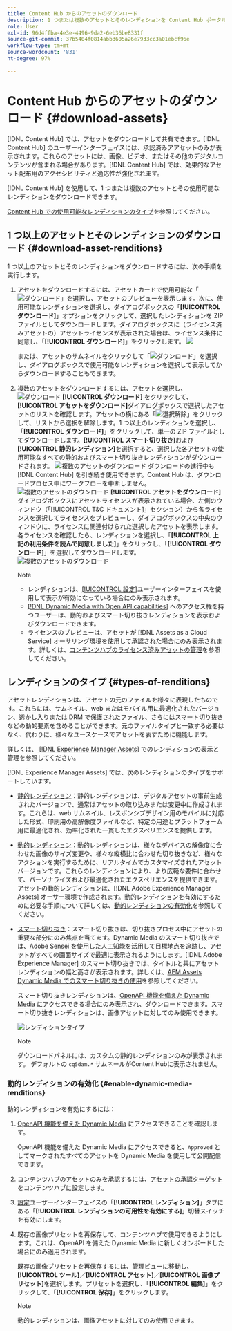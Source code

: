 ```yaml
---
title: Content Hub からのアセットのダウンロード
description: 1 つまたは複数のアセットとそのレンディションを Content Hub ポータルからダウンロードする方法について説明します。
role: User
exl-id: 96d4ffba-4e3e-4496-9da2-6eb36be8331f
source-git-commit: 37b5404f0814abb3605a26e7933cc3a01ebcf96e
workflow-type: tm+mt
source-wordcount: '831'
ht-degree: 97%

---
```


# Content Hub からのアセットのダウンロード {#download-assets}

[!DNL Content Hub] では、アセットをダウンロードして共有できます。[!DNL Content Hub] のユーザーインターフェイスには、承認済みアアセットのみが表示されます。これらのアセットには、画像、ビデオ、またはその他のデジタルコンテンツが含まれる場合があります。[!DNL Content Hub] では、効果的なアセット配布用のアクセシビリティと適応性が強化されます。

[!DNL Content Hub] を使用して、1 つまたは複数のアセットとその使用可能なレンディションをダウンロードできます。

[Content Hub での使用可能なレンディションのタイプ](#types-of-renditions)を参照してください。

## 1 つ以上のアセットとそのレンディションのダウンロード {#download-asset-renditions}

1 つ以上のアセットとそのレンディションをダウンロードするには、次の手順を実行します。

1. アセットをダウンロードするには、アセットカードで使用可能な「![ダウンロード](/help/assets/assets/download-icon.svg)」を選択し、アセットのプレビューを表示します。次に、使用可能なレンディションを選択し、ダイアログボックスの「**[!UICONTROL ダウンロード]**」オプションをクリックして、選択したレンディションを ZIP ファイルとしてダウンロードします。ダイアログボックスに（ライセンス済みアセットの）アセットライセンスが表示された場合は、ライセンス条件に同意し、「**[!UICONTROL ダウンロード]**」をクリックします。
   ![](/help/assets/assets/download-an-asset-CH-from-asset-card.png)

   または、アセットのサムネイルをクリックして「![ダウンロード](/help/assets/assets/download-icon.svg)」を選択し、ダイアログボックスで使用可能なレンディションを選択して表示してからダウンロードすることもできます。

1. 複数のアセットをダウンロードするには、アセットを選択し、![ダウンロード](/help/assets/assets/download-icon.svg) **[!UICONTROL ダウンロード]** をクリックして、**[!UICONTROL アセットをダウンロード]**&#x200B;ダイアログボックスで選択したアセットのリストを確認します。アセットの横にある「![選択解除](/help/assets/assets/Close.svg)」をクリックして、リストから選択を解除します。1 つ以上のレンディションを選択し、「**[!UICONTROL ダウンロード]**」をクリックして、単一の ZIP ファイルとしてダウンロードします。**[!UICONTROL スマート切り抜き]**&#x200B;および&#x200B;**[!UICONTROL 静的レンディション]**&#x200B;を選択すると、選択した各アセットの使用可能なすべての静的およびスマート切り抜きレンディションがダウンロードされます。
   ![複数のアセットのダウンロード](/help/assets/assets/download-multiple-assets-CH.png)
ダウンロードの進行中も [!DNL Content Hub] を引き続き使用できます。Content Hub は、ダウンロードプロセス中にワークフローを中断しません。
   ![複数のアセットのダウンロード](/help/assets/assets/download-assets-notification-ch.png)
**[!UICONTROL アセットをダウンロード]**&#x200B;ダイアログボックスにアセットライセンスが表示されている場合、左側のウィンドウ（「[!UICONTROL T&amp;C ドキュメント]」セクション）から各ライセンスを選択してライセンスをプレビューし、ダイアログボックスの中央のウィンドウに、ライセンスに関連付けられた選択したアセットを表示します。各ライセンスを確認したら、レンディションを選択し、「**[!UICONTROL 上記の利用条件を読んで同意しました]**」をクリックし、「**[!UICONTROL ダウンロード]**」を選択してダウンロードします。
   ![複数のアセットのダウンロード](/help/assets/assets/download-multiple-licensed-assets-CH.png)

   >[!NOTE]
   >
   >* レンディションは、[[!UICONTROL 設定]](/help/assets/configure-content-hub-ui-options.md#renditions-content-hub)ユーザーインターフェイスを使用して表示が有効になっている場合にのみ表示されます。
   >* [[!DNL Dynamic Media with Open API capabilities]](/help/assets/dynamic-media-open-apis-overview.md) へのアクセス権を持つユーザーは、動的およびスマート切り抜きレンディションを表示およびダウンロードできます。
   >* ライセンスのプレビューは、アセットが [!DNL Assets as a Cloud Service] オーサリング環境を使用して承認された場合にのみ表示されます。詳しくは、[コンテンツハブのライセンス済みアセットの管理](/help/assets/manage-licensed-assets-on-content-hub.md)を参照してください。

<!--

## Download an asset and its renditions {#download-asset-renditions} 

To download an asset and its renditions, execute the following steps: 

1. Click the asset to view its properties.

1. Click ![download](/help/assets/assets/download-icon.svg) to see the list of available asset renditions in the **[!UICONTROL Download]** panel.

   >[!NOTE]
   >
   >* The renditions display only if their visibility is enabled using the [Configuration](/help/assets/configure-content-hub-ui-options.md#renditions-content-hub) User Interface.
   >* You can download all [static, dynamic, and smart crop renditions](#types-of-renditions) while downloading an asset.

1. Select one or more renditions and click **[!UICONTROL Download]** to download the selected renditions as a zip file. 
While downloading a licensed asset, select **[!UICONTROL I have read and accepted the terms & conditions mentioned above]** before clicking **[!UICONTROL Download]**. You can also click **[!UICONTROL terms & conditions]** to view the asset license. The preview of the license displays only if the asset is approved using Assets as a Cloud Service authoring environment. For more information, see [Manage licensed assets on Content Hub](/help/assets/manage-licensed-assets-on-content-hub.md).

   ![Download single asset renditions](/help/assets/assets/download-single-asset-renditions.png)


If you are downloading a licensed asset, select **[!UICONTROL I have read and accepted the terms & conditions mentioned above]** and then click **[!UICONTROL Download]**. You can also click **[!UICONTROL terms & conditions]** to view the asset license. The preview of the license displays only if the asset is approved using Assets as a Cloud Service authoring environment. For more information, see [Manage licensed assets on Content Hub](/help/assets/manage-licensed-assets-on-content-hub.md).

>[!NOTE]
>
> The users with access to [Dynamic Media with Open API capabilities](/help/assets/dynamic-media-open-apis-overview.md) can view and download dynamic and smart crop renditions.

## Download multiple assets and their renditions {#download-multiple-assets-renditions} 

To download multiple assets and their renditions, execute the following steps: 

1. Select the assets and click ![download](/help/assets/assets/download-icon.svg) **[!UICONTROL Download]**. The [!UICONTROL Download assets] screen displays listing all the selected assets. 
1. Click **[!UICONTROL Download]** to select from the various download options to begin download:

    * **Download [!UICONTROL Originals]**: Select this option to download the selected assets in the original form.
    * **Download [!UICONTROL Static Renditions only]**: Select this option to download all available static renditions of assets except the original assets.
    * **Download [!UICONTROL Originals & Static Renditions]**: Select this option to download both original and static renditions of the selected assets. 

      ![Download multiple renditions](/help/assets/assets/download-multiple-renditions.png)

      >[!NOTE]
      >
      >* The renditions display only if their visibility is enabled using the [Configuration](/help/assets/configure-content-hub-ui-options.md#renditions-content-hub) User Interface.
      >* You can only download [static renditions](#types-of-renditions) while downloading multiple assets.

    If any of the selected asset is a licensed asset, click the license of the asset in left pane to see its preview, which enables you to select **[!UICONTROL I have read and accepted the terms & conditions mentioned above]** and then click **[!UICONTROL Download]**. The preview of the license displays only if the asset is approved using Assets as a Cloud Service authoring environment. For more information, see [Manage licensed assets on Content Hub](/help/assets/manage-licensed-assets-on-content-hub.md).

    <!--![download-multiple-license](/help/assets/assets/download-multiple-license.png)-->

<!--1. On the Content Hub homepage, select the asset and click **Download**. The **Download assets** dialog box displays a license or list of licenses associated with the selected assets in the left pane. 
1. Click a license in the left pane to see its PDF in the middle pane and the associated assets with it in the right pane. The license PDF preview is displayed only if the license is approved in your Assets as a Cloud Service environment. [Approve the license PDFs](/help/assets/approve-assets-content-hub.md) of the selected assets to see their previews.
1. Optional: Click ![remove-icon](/help/assets/assets/remove-icon.svg) to remove a license from the dialog box.
1. Select **I have read and accept all the terms and conditions mentioned above.** 
1. Click **Download** to download the selected assets.-->

<!---This dialog box displays the list of licenses associated with the selected assets in the left pane. Select a license to preview its terms and conditions (in pdf format) in the middle pane and the preview of the associated assets to the license in the right. Reviewed licenses are highlighted in light blue.


The dialog box that displays depends on whether the download list includes expired assets or only non-expired assets. <br/>
**Download expired assets dialog box:** This dialog box displays the expired assets' preview along with their expiry date in the left pane. The expired assets' count out of total selected displays in the right pane. Click **Proceed with all assets** to download expired assets with other assets (if present). The Download assets dialog box displays. See the [Download assets dialog box](#Download-asset-dialog-box) to proceed further.
    
    >[!NOTE]
    >
    >[Enable the download option for expired assets](/help/assets/configure-content-hub-ui-options.md#expired-assets-content-hub) to download them. Only expired assets that have enabled downloading are available for download.

   <a id="Download-asset-dialog-box"></a> **Download assets dialog box:** This dialog box displays the list of licenses associated with the selected assets in the left pane. Select a license to preview its terms and conditions (in pdf format) in the middle pane and the associated assets' preview and their count in the right pane. Reviewed licenses are highlighted in light blue.

    >[!NOTE]
    >
    > The **Download Asset dialog box** previews licensing terms and conditions only for approved licenses. [Approve the assets' licenses](/help/assets/approve-assets-content-hub.md) before downloading them to preview their licensing terms in the **Download Asset dialog box**.

1. Click  ![remove-icon](/help/assets/assets/remove-icon.svg) to remove a license from the download dialog box. 

1. Accept the terms and conditions and then click **Download** to download assets associated with the available licenses in the left pane.-->
<!--![download-multiple-license](/help/assets/assets/download-multiple-license.png)-->

<!---
### Download non-licensed Assets {#download-non-licensed-assets}

 To download non-licensed assets, select the assets and click ![download](/help/assets/assets/download-icon.svg) from the top rail.-->

## レンディションのタイプ {#types-of-renditions}

アセットレンディションは、アセットの元のファイルを様々に表現したものです。これらには、サムネイル、web またはモバイル用に最適化されたバージョン、透かし入りまたは DRM で保護されたファイル、さらにはスマート切り抜きなどの動的要素を含めることができます。元のファイルタイプと一致する必要はなく、代わりに、様々なユースケースでアセットを表すために機能します。

詳しくは、[ [!DNL Experience Manager Assets]](/help/assets/renditions.md) でのレンディションの表示と管理を参照してください。

[!DNL Experience Manager Assets] では、次のレンディションのタイプをサポートしています。

* [静的レンディション](/help/assets/renditions.md#static-renditions)：静的レンディションは、デジタルアセットの事前生成されたバージョンで、通常はアセットの取り込みまたは変更中に作成されます。これらは、web サムネイル、レスポンシブデザイン用のモバイルに対応した形式、印刷用の高解像度ファイルなど、特定の用途とプラットフォーム用に最適化され、効率化された一貫したエクスペリエンスを提供します。

* [動的レンディション](/help/assets/renditions.md#dynamic-renditions)：動的レンディションは、様々なデバイスの解像度に合わせた画像のサイズ変更や、様々な縦横比に合わせた切り抜きなど、様々なアクションを実行するために、リアルタイムでカスタマイズされたアセットバージョンです。これらのレンディションにより、より広範な要件に合わせて、パーソナライズおよび最適化されたエクスペリエンスを提供できます。アセットの動的レンディションは、[!DNL Adobe Experience Manager Assets] オーサー環境で作成されます。動的レンディションを有効にするために必要な手順について詳しくは、[動的レンディションの有効化](#enable-dynamic-media-renditions)を参照してください。

* [スマート切り抜き](/help/assets/dynamic-media/image-profiles.md#creating-image-profiles)：スマート切り抜きは、切り抜きプロセス中にアセットの重要な部分にのみ焦点を当てます。Dynamic Media のスマート切り抜きでは、Adobe Sensei を使用した人工知能を活用して目標地点を追跡し、アセットがすべての画面サイズで最適に表示されるようにします。[!DNL Adobe Experience Manager] のスマート切り抜きでは、タイトルと共にアセットレンディションの幅と高さが表示されます。詳しくは、[AEM Assets Dynamic Media でのスマート切り抜きの使用](https://experienceleague.adobe.com/ja/docs/experience-manager-learn/assets/dynamic-media/images/smart-crop-feature-video-use)を参照してください。

  スマート切り抜きレンディションは、[OpenAPI 機能を備えた Dynamic Media](/help/assets/dynamic-media-open-apis-overview.md) にアクセスできる場合にのみ表示され、ダウンロードできます。スマート切り抜きレンディションは、画像アセットに対してのみ使用できます。

  ![レンディションタイプ](/help/assets/assets/renditions-types.png)

  >[!NOTE]
  > 
  > ダウンロードパネルには、カスタムの静的レンディションのみが表示されます。 デフォルトの `cq5dam.*` サムネールがContent Hubに表示されません。

### 動的レンディションの有効化 {#enable-dynamic-media-renditions}

動的レンディションを有効にするには：

1. [OpenAPI 機能を備えた Dynamic Media](/help/assets/dynamic-media-open-apis-overview.md) にアクセスできることを確認します。

   OpenAPI 機能を備えた Dynamic Media にアクセスできると、`Approved` としてマークされたすべてのアセットを Dynamic Media を使用して公開配信できます。

1. コンテンツハブのアセットのみを承認するには、[アセットの承認ターゲット](/help/assets/approve-assets-content-hub.md#set-approval-target)をコンテンツハブに設定します。

1. [設定](/help/assets/configure-content-hub-ui-options.md#access-configuration-options-content-hub)ユーザーインターフェイスの「**[!UICONTROL レンディション]**」タブにある「**[!UICONTROL レンディションの可用性を有効にする]**」切替スイッチを有効にします。

1. 既存の画像プリセットを再保存して、コンテンツハブで使用できるようにします。これは、OpenAPI を備えた Dynamic Media に新しくオンボードした場合にのみ適用されます。

   既存の画像プリセットを再保存するには、管理ビューに移動し、**[!UICONTROL ツール]**／**[!UICONTROL アセット]**／**[!UICONTROL 画像プリセット]**&#x200B;を選択します。プリセットを選択し、「**[!UICONTROL 編集]**」をクリックして、「**[!UICONTROL 保存]**」をクリックします。



   >[!NOTE]
   > 
   > 動的レンディションは、画像アセットに対してのみ使用できます。



